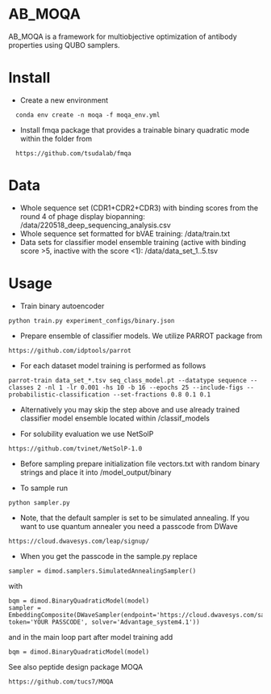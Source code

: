 # AB_MOQA


AB_MOQA is a framework for multiobjective optimization of antibody properties using QUBO samplers.

# Install

* Create a new environment

```
  conda env create -n moqa -f moqa_env.yml
```

* Install fmqa package that provides a trainable binary quadratic mode within the folder from

```
  https://github.com/tsudalab/fmqa
```

# Data

* Whole sequence set (CDR1+CDR2+CDR3) with binding scores from the round 4 of phage display biopanning: /data/220518_deep_sequencing_analysis.csv
* Whole sequence set formatted for bVAE training: /data/train.txt
* Data sets for classifier model ensemble training (active with binding score >5, inactive with the score <1): /data/data_set_1..5.tsv


# Usage

* Train binary autoencoder

```
python train.py experiment_configs/binary.json
```

* Prepare ensemble of classifier models. We utilize PARROT package from

```
https://github.com/idptools/parrot
```

* For each dataset model training is performed as follows

```
parrot-train data_set_*.tsv seq_class_model.pt --datatype sequence --classes 2 -nl 1 -lr 0.001 -hs 10 -b 16 --epochs 25 --include-figs --probabilistic-classification --set-fractions 0.8 0.1 0.1
```

* Alternatively you may skip the step above and use already trained classifier model ensemble located within /classif_models

* For solubility evaluation we use NetSolP

```
https://github.com/tvinet/NetSolP-1.0
```  

* Before sampling prepare initialization file vectors.txt with random binary strings and place it into /model_output/binary

* To sample run

```
python sampler.py
```

* Note, that the default sampler is set to be simulated annealing. If you want to use quantum annealer you need a passcode from DWave

```
https://cloud.dwavesys.com/leap/signup/
```

* When you get the passcode in the sample.py replace

```
sampler = dimod.samplers.SimulatedAnnealingSampler()
```

with 

```
bqm = dimod.BinaryQuadraticModel(model)
sampler = EmbeddingComposite(DWaveSampler(endpoint='https://cloud.dwavesys.com/sapi', token='YOUR PASSCODE', solver='Advantage_system4.1'))
```

and in the main loop part after model training add

```
bqm = dimod.BinaryQuadraticModel(model)
```

See also peptide design package MOQA

```
https://github.com/tucs7/MOQA
```
